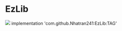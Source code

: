 # EzLib
[![](https://jitpack.io/v/Nhatran241/EzLib.svg)](https://jitpack.io/#Nhatran241/EzLib)
implementation 'com.github.Nhatran241:EzLib:TAG'
